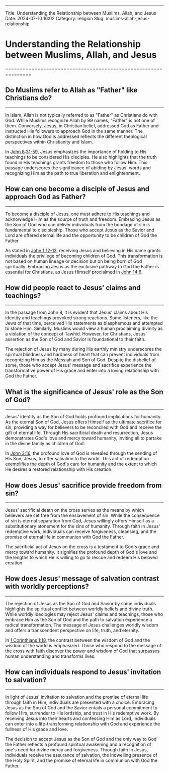 ---
Title: Understanding the Relationship between Muslims, Allah, and Jesus
Date: 2024-07-10 16:02
Category: religion
Slug: muslims-allah-jesus-relationship

# Understanding the Relationship between Muslims, Allah, and Jesus
===============================================================

## Do Muslims refer to Allah as "Father" like Christians do?
-----------------------------------------------------------

In Islam, Allah is not typically referred to as "Father" as Christians do with God. While Muslims recognize Allah by 99 names, "Father" is not one of them. Conversely, Jesus, in Christian belief, addressed God as Father and instructed His followers to approach God in the same manner. The distinction in how God is addressed reflects the different theological perspectives within Christianity and Islam.

In [John 8:31-59](https://www.biblegateway.com/passage/?search=John+8%3A31-59&version=KJV), Jesus emphasizes the importance of holding to His teachings to be considered His disciples. He also highlights that the truth found in His teachings grants freedom to those who follow Him. This passage underscores the significance of abiding by Jesus' words and recognizing Him as the path to true liberation and enlightenment.

## How can one become a disciple of Jesus and approach God as Father?
-------------------------------------------------------------------

To become a disciple of Jesus, one must adhere to His teachings and acknowledge Him as the source of truth and freedom. Embracing Jesus as the Son of God who can deliver individuals from the bondage of sin is fundamental to discipleship. Those who accept Jesus as the Savior and Lord are offered eternal life and the opportunity to be children of God the Father.

As stated in [John 1:12-13](https://www.biblegateway.com/passage/?search=John+1%3A12-13&version=KJV), receiving Jesus and believing in His name grants individuals the privilege of becoming children of God. This transformation is not based on human lineage or decision but on being born of God spiritually. Embracing Jesus as the exclusive pathway to God the Father is essential for Christians, as Jesus Himself proclaimed in [John 14:6](https://www.biblegateway.com/passage/?search=John+14%3A6&version=KJV).

## How did people react to Jesus' claims and teachings?
------------------------------------------------------

In the passage from John 8, it is evident that Jesus' claims about His identity and teachings provoked strong reactions. Some listeners, like the Jews of that time, perceived His statements as blasphemous and attempted to stone Him. Similarly, Muslims would view a human proclaiming divinity as a violation of the concept of Tawhid. However, for Christians, Jesus' assertion as the Son of God and Savior is foundational to their faith.

The rejection of Jesus by many during His earthly ministry underscores the spiritual blindness and hardness of heart that can prevent individuals from recognizing Him as the Messiah and Son of God. Despite the disbelief of some, those who accept Jesus' message and sacrifice experience the transformative power of His grace and enter into a loving relationship with God the Father.

## What is the significance of Jesus' role as the Son of God?
------------------------------------------------------------

Jesus' identity as the Son of God holds profound implications for humanity. As the eternal Son of God, Jesus offers Himself as the ultimate sacrifice for sin, providing a way for believers to be reconciled with God and receive the gift of eternal life. Through His sacrificial death and resurrection, Jesus demonstrates God's love and mercy toward humanity, inviting all to partake in the divine family as children of God.

In [John 3:16](https://www.biblegateway.com/passage/?search=John+3%3A16&version=KJV), the profound love of God is revealed through the sending of His Son, Jesus, to offer salvation to the world. This act of redemption exemplifies the depth of God's care for humanity and the extent to which He desires a restored relationship with His creation.

## How does Jesus' sacrifice provide freedom from sin?
-----------------------------------------------------

Jesus' sacrificial death on the cross serves as the means by which believers are set free from the enslavement of sin. While the consequence of sin is eternal separation from God, Jesus willingly offers Himself as a substitutionary atonement for the sins of humanity. Through faith in Jesus' redemptive work, individuals can receive forgiveness, cleansing, and the promise of eternal life in communion with God the Father.

The sacrificial act of Jesus on the cross is a testament to God's grace and mercy toward humanity. It signifies the profound depth of God's love and the lengths to which He is willing to go to rescue and redeem His beloved creation.

## How does Jesus' message of salvation contrast with worldly perceptions?
-----------------------------------------------------------------------

The rejection of Jesus as the Son of God and Savior by some individuals highlights the spiritual conflict between worldly beliefs and divine truth. While worldly ideologies may reject Jesus' claims and teachings, those who embrace Him as the Son of God and the path to salvation experience a radical transformation. The message of Jesus challenges worldly wisdom and offers a transcendent perspective on life, truth, and eternity.

In [1 Corinthians 1:18](https://www.biblegateway.com/passage/?search=1+Corinthians+1%3A18&version=KJV), the contrast between the wisdom of God and the wisdom of the world is emphasized. Those who respond to the message of the cross with faith discover the power and wisdom of God that surpasses human understanding and transforms lives.

## How can individuals respond to Jesus' invitation to salvation?
--------------------------------------------------------------

In light of Jesus' invitation to salvation and the promise of eternal life through faith in Him, individuals are presented with a choice. Embracing Jesus as the Son of God and the Savior entails a personal commitment to follow Him, surrender to His lordship, and trust in His redemptive work. By receiving Jesus into their hearts and confessing Him as Lord, individuals can enter into a life-transforming relationship with God and experience the fullness of His grace and love.

The decision to accept Jesus as the Son of God and the only way to God the Father reflects a profound spiritual awakening and a recognition of one's need for divine mercy and forgiveness. Through faith in Jesus, individuals receive the assurance of salvation, the indwelling presence of the Holy Spirit, and the promise of eternal life in communion with God the Father.